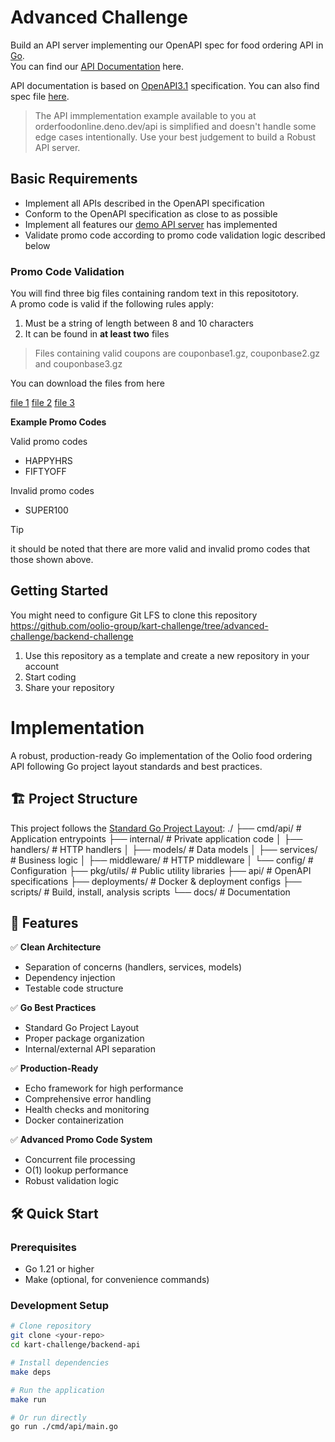 # Advanced Challenge

Build an API server implementing our OpenAPI spec for food ordering API in [Go](https://go.dev).\
You can find our [API Documentation](https://orderfoodonline.deno.dev/public/openapi.html) here.

API documentation is based on [OpenAPI3.1](https://swagger.io/specification/v3/) specification.
You can also find spec file [here](https://orderfoodonline.deno.dev/public/openapi.yaml).

> The API immplementation example available to you at orderfoodonline.deno.dev/api is simplified and doesn't handle some edge cases intentionally.
> Use your best judgement to build a Robust API server.

## Basic Requirements

- Implement all APIs described in the OpenAPI specification
- Conform to the OpenAPI specification as close to as possible
- Implement all features our [demo API server](https://orderfoodonline.deno.dev) has implemented
- Validate promo code according to promo code validation logic described below

### Promo Code Validation

You will find three big files containing random text in this repositotory.\
A promo code is valid if the following rules apply:

1. Must be a string of length between 8 and 10 characters
2. It can be found in **at least two** files

> Files containing valid coupons are couponbase1.gz, couponbase2.gz and couponbase3.gz

You can download the files from here

[file 1](https://orderfoodonline-files.s3.ap-southeast-2.amazonaws.com/couponbase1.gz)
[file 2](https://orderfoodonline-files.s3.ap-southeast-2.amazonaws.com/couponbase2.gz)
[file 3](https://orderfoodonline-files.s3.ap-southeast-2.amazonaws.com/couponbase3.gz)

**Example Promo Codes**

Valid promo codes

- HAPPYHRS
- FIFTYOFF

Invalid promo codes

- SUPER100

> [!TIP]
> it should be noted that there are more valid and invalid promo codes that those shown above.

## Getting Started

You might need to configure Git LFS to clone this repository\
https://github.com/oolio-group/kart-challenge/tree/advanced-challenge/backend-challenge

1. Use this repository as a template and create a new repository in your account
2. Start coding
3. Share your repository

# Implementation
A robust, production-ready Go implementation of the Oolio food ordering API following Go project layout standards and best practices.

## 🏗️ Project Structure

This project follows the [Standard Go Project Layout](https://github.com/golang-standards/project-layout):
./
├── cmd/api/                    # Application entrypoints
├── internal/                   # Private application code
│   ├── handlers/              # HTTP handlers
│   ├── models/                # Data models
│   ├── services/              # Business logic
│   ├── middleware/            # HTTP middleware
│   └── config/                # Configuration
├── pkg/utils/                 # Public utility libraries
├── api/                       # OpenAPI specifications
├── deployments/               # Docker & deployment configs
├── scripts/                   # Build, install, analysis scripts
└── docs/                      # Documentation

## 🚀 Features

✅ **Clean Architecture**
- Separation of concerns (handlers, services, models)
- Dependency injection
- Testable code structure

✅ **Go Best Practices**
- Standard Go Project Layout
- Proper package organization
- Internal/external API separation

✅ **Production-Ready**
- Echo framework for high performance
- Comprehensive error handling
- Health checks and monitoring
- Docker containerization

✅ **Advanced Promo Code System**
- Concurrent file processing
- O(1) lookup performance
- Robust validation logic

## 🛠️ Quick Start

### Prerequisites
- Go 1.21 or higher
- Make (optional, for convenience commands)

### Development Setup

```bash
# Clone repository
git clone <your-repo>
cd kart-challenge/backend-api

# Install dependencies
make deps

# Run the application
make run

# Or run directly
go run ./cmd/api/main.go